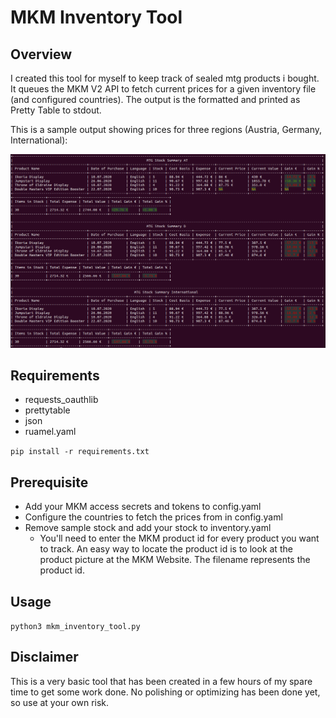 # MKM Inventory Tool

## Overview
I created this tool for myself to keep track of sealed mtg products i bought. It queues the MKM V2 API to fetch current prices for a given inventory file (and configured countries). The output is the formatted and printed as Pretty Table to stdout. 

This is a sample output showing prices for three regions (Austria, Germany, International):

![Sample Outpu](/doc/MKM_Inventory_Tool_Example.png?raw=true "")

## Requirements
* requests_oauthlib
* prettytable
* json
* ruamel.yaml

`pip install -r requirements.txt`

## Prerequisite

* Add your MKM access secrets and tokens to config.yaml
* Configure the countries to fetch the prices from in config.yaml
* Remove sample stock and add your stock to inventory.yaml
  * You'll need to enter the MKM product id for every product you want to track. An easy way to locate the product id is to look at the product picture at the MKM Website. The filename represents the product id.

## Usage

`python3 mkm_inventory_tool.py`

## Disclaimer

This is a very basic tool that has been created in a few hours of my spare time to get some work done. No polishing or optimizing has been done yet, so use at your own risk.
